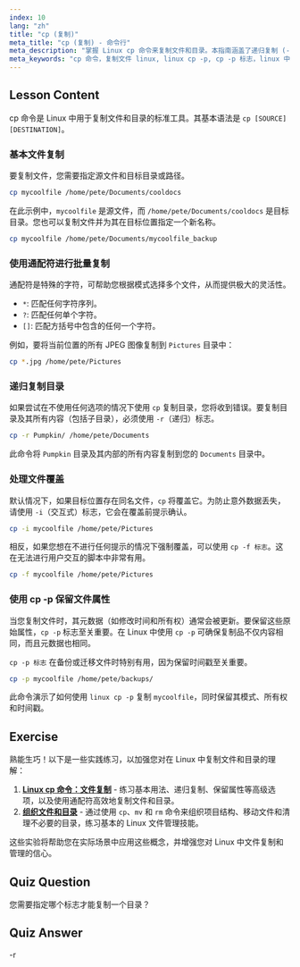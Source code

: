 ```yaml
---
index: 10
lang: "zh"
title: "cp (复制)"
meta_title: "cp (复制) - 命令行"
meta_description: "掌握 Linux cp 命令来复制文件和目录。本指南涵盖了递归复制 (-r)、使用 cp -p 标志保留属性以及使用 cp -f 标志强制覆盖等基本选项。了解 Linux 中的 cp -p 如何帮助维护文件元数据。"
meta_keywords: "cp 命令，复制文件 linux, linux cp -p, cp -p 标志，linux 中的 cp -p, cp -f 标志，递归复制，cp -r, linux 通配符，linux 命令行"
---
```


## Lesson Content

cp 命令是 Linux 中用于复制文件和目录的标准工具。其基本语法是 `cp [SOURCE] [DESTINATION]`。

### 基本文件复制

要复制文件，您需要指定源文件和目标目录或路径。

```bash
cp mycoolfile /home/pete/Documents/cooldocs
```

在此示例中，`mycoolfile` 是源文件，而 `/home/pete/Documents/cooldocs` 是目标目录。您也可以复制文件并为其在目标位置指定一个新名称。

```bash
cp mycoolfile /home/pete/Documents/mycoolfile_backup
```

### 使用通配符进行批量复制

通配符是特殊的字符，可帮助您根据模式选择多个文件，从而提供极大的灵活性。

- `*`: 匹配任何字符序列。
- `?`: 匹配任何单个字符。
- `[]`: 匹配方括号中包含的任何一个字符。

例如，要将当前位置的所有 JPEG 图像复制到 `Pictures` 目录中：

```bash
cp *.jpg /home/pete/Pictures
```

### 递归复制目录

如果尝试在不使用任何选项的情况下使用 `cp` 复制目录，您将收到错误。要复制目录及其所有内容（包括子目录），必须使用 `-r`（递归）标志。

```bash
cp -r Pumpkin/ /home/pete/Documents
```

此命令将 `Pumpkin` 目录及其内部的所有内容复制到您的 `Documents` 目录中。

### 处理文件覆盖

默认情况下，如果目标位置存在同名文件，`cp` 将覆盖它。为防止意外数据丢失，请使用 `-i`（交互式）标志，它会在覆盖前提示确认。

```bash
cp -i mycoolfile /home/pete/Pictures
```

相反，如果您想在不进行任何提示的情况下强制覆盖，可以使用 `cp -f 标志`。这在无法进行用户交互的脚本中非常有用。

```bash
cp -f mycoolfile /home/pete/Pictures
```

### 使用 cp -p 保留文件属性

当您复制文件时，其元数据（如修改时间和所有权）通常会被更新。要保留这些原始属性，`cp -p` 标志至关重要。在 Linux 中使用 `cp -p` 可确保复制品不仅内容相同，而且元数据也相同。

`cp -p 标志` 在备份或迁移文件时特别有用，因为保留时间戳至关重要。

```bash
cp -p mycoolfile /home/pete/backups/
```

此命令演示了如何使用 `linux cp -p` 复制 `mycoolfile`，同时保留其模式、所有权和时间戳。

## Exercise

熟能生巧！以下是一些实践练习，以加强您对在 Linux 中复制文件和目录的理解：

1.  **[Linux cp 命令：文件复制](https://labex.io/zh/labs/linux-linux-cp-command-file-copying-209744)** - 练习基本用法、递归复制、保留属性等高级选项，以及使用通配符高效地复制文件和目录。
2.  **[组织文件和目录](https://labex.io/zh/labs/linux-organizing-files-and-directories-387877)** - 通过使用 `cp`、`mv` 和 `rm` 命令来组织项目结构、移动文件和清理不必要的目录，练习基本的 Linux 文件管理技能。

这些实验将帮助您在实际场景中应用这些概念，并增强您对 Linux 中文件复制和管理的信心。

## Quiz Question

您需要指定哪个标志才能复制一个目录？

## Quiz Answer

-r
